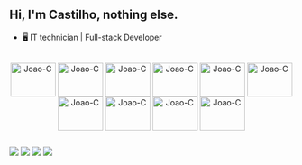 ## Hi, I'm Castilho, nothing else.
  
- 🖥️ IT technician | Full-stack Developer 

<div align="center" style="display: inline_block"><br>

  <img align="center" alt="Joao-C" height="60" width="80" src="https://cdn.jsdelivr.net/gh/devicons/devicon@latest/icons/javascript/javascript-original.svg" />

  <img align="center" alt="Joao-C" height="60" width="80" src="https://cdn.jsdelivr.net/gh/devicons/devicon/icons/python/python-original.svg" />

  <img align="center" alt="Joao-C" height="60" width="80" src="https://cdn.jsdelivr.net/gh/devicons/devicon/icons/php/php-original.svg" />
          
  <img align="center" alt="Joao-C" height="60" width="80" src="https://cdn.jsdelivr.net/gh/devicons/devicon@latest/icons/mysql/mysql-original.svg" />
  
  <img align="center" alt="Joao-C" height="60" width="80" src="https://cdn.jsdelivr.net/gh/devicons/devicon/icons/html5/html5-original.svg" />

  <img align="center" alt="Joao-C" height="60" width="80" src="https://cdn.jsdelivr.net/gh/devicons/devicon/icons/css3/css3-original.svg" />

  <img align="center" alt="Joao-C" height="60" width="80" src="https://cdn.jsdelivr.net/gh/devicons/devicon@latest/icons/jquery/jquery-original.svg" />
  
  <img align="center" alt="Joao-C" height="60" width="80" src="https://cdn.jsdelivr.net/gh/devicons/devicon@latest/icons/git/git-original.svg" />

  <img align="center" alt="Joao-C" height="60" width="80" src="https://cdn.jsdelivr.net/gh/devicons/devicon@latest/icons/framework7/framework7-original.svg" />

  <img align="center" alt="Joao-C" height="60" width="80" src="https://cdn.jsdelivr.net/gh/devicons/devicon@latest/icons/bootstrap/bootstrap-original.svg" />


  
</div>

##

<div>
  <a href="https://instagram.com/joaocasstilho" target="_blank"><img src="https://img.shields.io/badge/-Instagram-%23E4405F?style=for-the-badge&logo=instagram&logoColor=white" target="_blank"></a>
  <a href="mailto:joaovictorcastilho1@gmail.com"><img src="https://img.shields.io/badge/-Gmail-%23333?style=for-the-badge&logo=gmail&logoColor=white" target="_blank"></a>
  <a href="https://www.linkedin.com/in/joao-victor-castilho" target="_blank"><img src="https://img.shields.io/badge/-LinkedIn-%230077B5?style=for-the-badge&logo=linkedin&logoColor=white" target="_blank"></a>
  <a href="https://discord.gg/KPMHZCHTSM" target="_blank"><img src="https://img.shields.io/badge/Discord-7289DA?style=for-the-badge&logo=discord&logoColor=white" target="_blank"></a>
</div>
